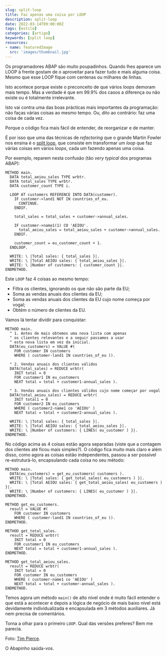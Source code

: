 ```yaml
---
slug: split-loop
title: Faz apenas uma coisa por LOOP
description: split-loop
date: 2022-03-14T09:00:00Z
tags: [estilo]
categories: [artigo]
keywords: [split loop]
resources:
- name: featuredImage
  src: 'images/thumbnail.jpg'
---
```

Os programadores ABAP são muito poupadinhos. Quando lhes aparece um LOOP à frente gostam de o aproveitar para fazer tudo e mais alguma coisa. Mesmo que esse LOOP fique com centenas ou milhares de linhas.
<!--more-->

Isto acontece porque existe o preconceito de que vários _loops_ demoram mais tempo. Mas a verdade é que em 99.9% dos casos a diferença ou não existe ou é totalmente irrelevante.

Isto vai contra uma das boas prácticas mais importantes da programação: não faças várias coisas ao mesmo tempo. Ou, dito ao contrário: faz uma coisa de cada vez.

Porque o código fica mais fácil de entender, de reorganizar e de manter.

É por isso que uma das técnicas de _refactoring_ que o grande Martin Fowler nos ensina é o [split loop][1], que consiste em transformar um _loop_ que faz várias coisas em vários _loops_, cada um fazendo apenas uma coisa.

Por exemplo, reparem nesta confusão (tão _very typical_ dos programas ABAP):

```ABAP
METHOD main.
  DATA total_aeiou_sales TYPE wrbtr.
  DATA total_sales TYPE wrbtr.
  DATA customer_count TYPE i.

  LOOP AT customers REFERENCE INTO DATA(customer).
    IF customer->land1 NOT IN countries_of_eu.
      CONTINUE.
    ENDIF.

    total_sales = total_sales + customer->annual_sales.

    IF customer->name1(1) CO 'AEIOU'.
      total_aeiou_sales = total_aeiou_sales + customer->annual_sales.
    ENDIF.

    customer_count = eu_customer_count + 1.
  ENDLOOP.

  WRITE: \ |Total sales: { total_sales }|.
  WRITE: \ |Total AEIOU sales: { total_aeiou_sales }|.
  WRITE: \ |Number of customers: { customer_count }|.
ENDMETHOD.
```

Este `LOOP` faz 4 coisas ao mesmo tempo:

- Filtra os clientes, ignorando os que não são parte da EU;
- Soma as vendas anuais dos clientes da EU;
- Soma as vendas anuais dos clientes da EU cujo nome começa por vogal;
- Obtém o número de clientes da EU.

Vamos lá tentar dividir para conquistar:

```ABAP
METHOD main.
  " 1. Antes de mais obtemos uma nova lista com apenas
  " os clientes relevantes e a seguir passamos a usar
  " esta nova lista em vez da inicial.
  DATA(eu_customers) = VALUE #(
    FOR customer IN customers
    WHERE ( customer-land1 IN countries_of_eu )).

  " 2. Vendas anuais dos clientes válidos
  DATA(total_sales) = REDUCE wrbtr(
    INIT total = 0
    FOR customer1 IN eu_customers
    NEXT total = total + customer1-annual_sales ).

  " 3. Vendas anuais dos clientes válidos cujo nome começar por vogal
  DATA(total_aeiou_sales) = REDUCE wrbtr(
    INIT total1 = 0
    FOR customer2 IN eu_customers
    WHERE ( customer2-name1 co 'AEIOU' )
    NEXT total = total + customer2-annual_sales ).

  WRITE: \ |Total sales: { total_sales }|.
  WRITE: \ |Total AEIOU sales: { total_aeiou_sales }|.
  WRITE: \ |Number of customers: { LINES( eu_customer ) }|.
ENDMETHOD.
```

No código acima as 4 coisas estão agora separadas (viste que a contagem dos clientes até ficou mais simples?). O código fica muito mais claro e além disso, como agora as coisas estão independentes, passou a ser possível re-estruturá-lo, encapsulando cada coisa no seu método:

```ABAP
METHOD main.
  DATA(eu_customers) = get_eu_customers( customers ).
  WRITE: \ |Total sales: { get_total_sales( eu_customers ) }|.
  WRITE: \ |Total AEIOU sales: { get_total_aeiou_sales( eu_customers ) }|.
  WRITE: \ |Number of customers: { LINES( eu_customer ) }|.
ENDMETHOD.

METHOD get_eu_customers.
  result = VALUE #(
    FOR customer IN customers
    WHERE ( customer-land1 IN countries_of_eu )).
ENDMETHOD.

METHOD get_total_sales.
  result = REDUCE wrbtr(
    INIT total = 0
    FOR customer1 IN eu_customers
    NEXT total = total + customer1-annual_sales ).
ENDMETHOD.

METHOD get_total_aeiou_sales.
  result = REDUCE wrbtr(
    INIT total = 0
    FOR customer IN eu_customers
    WHERE ( customer-name1 co 'AEIOU' )
    NEXT total = total + customer-annual_sales ).
ENDMETHOD.
```

Temos agora um método `main()` de alto nível onde é muito fácil entender o que está a acontecer e depois a lógica de negócio de mais baixo nível está devidamente individualizada e encapsulada em 3 métodos auxiliares. Já nem precisa de comentários.

Torna a olhar para o primeiro `LOOP`. Qual das versões preferes? Bem me parecia.

Foto: [Tim Pierce][2].

O Abapinho saúda-vos.

[1]: https://refactoring.com/catalog/splitLoop.html
[2]: https://www.flickr.com/photos/qwrrty/5877478960/
